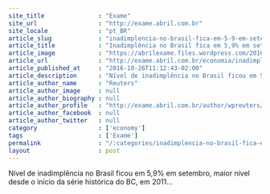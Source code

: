 ```yaml
---
site_title               : "Exame"
site_url                 : "http://exame.abril.com.br"
site_locale              : "pt_BR"
article_slug             : "inadimplencia-no-brasil-fica-em-5-9-em-setembro-diz-bc"
article_title            : "Inadimplência no Brasil fica em 5,9% em setembro, diz BC"
article_image            : "https://abrilexame.files.wordpress.com/2016/09/size_960_16_9_jovem-inadimplencia3.jpg?quality=70&strip=all&w=960"
article_url              : "http://exame.abril.com.br/economia/inadimplencia-no-brasil-fica-em-59-em-setembro-diz-bc/"
article_published_at     : "2016-10-26T11:12:43-02:00"
article_description      : "Nível de inadimplência no Brasil ficou em 5,9% em setembro, maior nível desde o início da série histórica do BC, em 2011..."
article_author_name      : "Reuters"
article_author_image     : null
article_author_biography : null
article_author_profile   : "http://exame.abril.com.br/author/wpreuters/"
article_author_facebook  : null
article_author_twitter   : null
category                 : ['economy']
tags                     : ['Exame']
permalink                : "/:categories/inadimplencia-no-brasil-fica-em-5-9-em-setembro-diz-bc/"
layout                   : post
---
```


Nível de inadimplência no Brasil ficou em 5,9% em setembro, maior nível desde o início da série histórica do BC, em 2011...
